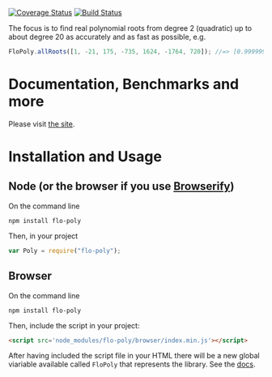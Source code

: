 [![Coverage Status](https://coveralls.io/repos/github/FlorisSteenkamp/FloPoly/badge.svg?branch=master)](https://coveralls.io/github/FlorisSteenkamp/FloPoly?branch=master)
[![Build Status](https://travis-ci.org/FlorisSteenkamp/FloPoly.svg?branch=master)](https://travis-ci.org/FlorisSteenkamp/FloPoly)

The focus is to find real polynomial roots from degree 2 (quadratic) up to about degree 20 as
accurately and as fast as possible, e.g.  
```javascript
FloPoly.allRoots([1, -21, 175, -735, 1624, -1764, 720]); //=> [0.9999999999999997, 2.0000000000000013, 2.9999999999999316, 4.000000000000096, 5.000000000000012, 6.000000000000028]
```

# Documentation, Benchmarks and more
Please visit [the site](http://mat-demo.appspot.com/#!/test-polynomials).

# Installation and Usage

## Node (or the browser if you use [Browserify](http://browserify.org)) 

On the command line
```cli
npm install flo-poly
```

Then, in your project
```javascript
var Poly = require("flo-poly");
```

## Browser

On the command line
```cli
npm install flo-poly
```

Then, include the script in your project:
```html
<script src='node_modules/flo-poly/browser/index.min.js'></script>
```

After having included the script file in your HTML there will be a new global 
viariable available called `FloPoly` that represents the library. See the 
[docs](http://mat-demo.appspot.com/#!/test-polynomials#docs).


